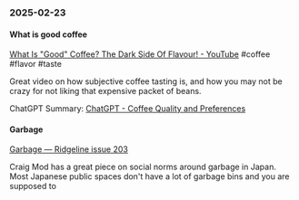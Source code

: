 ### 2025-02-23
#### What is good coffee
[What Is "Good" Coffee? The Dark Side Of Flavour! - YouTube](https://www.youtube.com/watch?v=IsUHZ8TZmHk) #coffee #flavor #taste

Great video on how subjective coffee tasting is, and how you may not be crazy for not liking that expensive packet of beans.

ChatGPT Summary: [ChatGPT - Coffee Quality and Preferences](https://chatgpt.com/share/67bacde5-ec40-8012-a16c-41b0846c799e)

#### Garbage
[Garbage — Ridgeline issue 203](https://craigmod.com/ridgeline/203/)

Craig Mod has a great piece on social norms around garbage in Japan. Most Japanese public spaces don't have a lot of garbage bins and you are supposed to 
